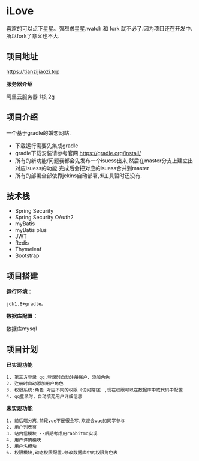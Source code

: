 # iLove

喜欢的可以点下星星。强烈求星星.watch 和 fork 就不必了.因为项目还在开发中.所以fork了意义也不大.


## 项目地址

  https://tianzijiaozi.top
  
  **服务器介绍**
  
   阿里云服务器 1核 2g

## 项目介绍

一个基于gradle的婚恋网站. 
  - 下载运行需要先集成gradle
  - gradle下载安装请参考官网 https://gradle.org/install/
  - 所有的新功能/问题我都会先发布一个isuess出来,然后在master分支上建立出对应isuess的功能.完成后会把对应的isuess合并到master
  - 所有的部署全部依靠jekins自动部署,di工具暂时还没有.
  
## 技术栈
  - Spring Security
  - Spring Security OAuth2
  - myBatis
  - myBatis plus
  - JWT
  - Redis
  - Thymeleaf
  - Bootstrap
  
## 项目搭建

  **运行环境：**

    jdk1.8+gradle。
  
  **数据库配置：**
 
  数据库mysql
  
## 项目计划

  **已实现功能**

    1. 第三方登录 qq,登录时自动注册账户，添加角色
    2. 注册时自动添加用户角色
    3. 权限系统:角色 对应不同的权限（访问路径）,现在权限可以在数据库中或代码中配置
    4. qq登录时，自动填充用户详细信息

  **未实现功能**

    1. 前后端分离,前段vue不是很会写,欢迎会vue的同学参与
    2. 用户列表页
    3. 站内信模块 --后期考虑用rabbitmq实现
    4. 用户详情模块
    5. 用户名模块
    6. 权限模块,动态权限配置.修改数据库中的权限角色表
